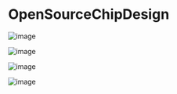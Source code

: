 # OpenSourceChipDesign
![image](https://github.com/thesukantadey/OpenSourceChipDesign/assets/3337377/f96b0cc3-1399-43d5-916c-9d040c2790e7)

![image](https://github.com/thesukantadey/OpenSourceChipDesign/assets/3337377/fdfceab0-594f-456d-bc05-f1c24f99b062)

![image](https://github.com/thesukantadey/OpenSourceChipDesign/assets/3337377/ad0360e4-f3ec-415c-aebc-1824d311b336)

![image](https://github.com/thesukantadey/OpenSourceChipDesign/assets/3337377/be6d580e-e515-4e94-9d72-75dbc353d6ec)





